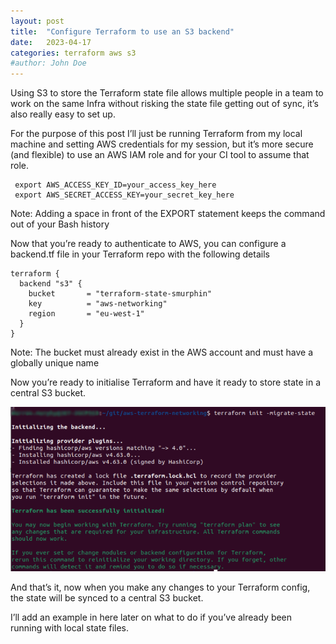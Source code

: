```yaml
---
layout: post
title:  "Configure Terraform to use an S3 backend"
date:   2023-04-17
categories: terraform aws s3
#author: John Doe
---
```


Using S3 to store the Terraform state file allows multiple people in a team to work on the same Infra without risking the state file getting out of sync, it’s also really easy to set up.

For the purpose of this post I’ll just be running Terraform from my local machine and setting AWS credentials for my session, but it’s more secure (and flexible) to use an AWS IAM role and for your CI tool to assume that role.
```
 export AWS_ACCESS_KEY_ID=your_access_key_here
 export AWS_SECRET_ACCESS_KEY=your_secret_key_here
```
Note: Adding a space in front of the EXPORT statement keeps the command out of your Bash history

Now that you’re ready to authenticate to AWS, you can configure a backend.tf file in your Terraform repo with the following details

```
terraform {
  backend "s3" {
    bucket       = "terraform-state-smurphin"
    key          = "aws-networking"
    region       = "eu-west-1"
  }
}
```
Note: The bucket must already exist in the AWS account and must have a globally unique name

Now you’re ready to initialise Terraform and have it ready to store state in a central S3 bucket.

![Terminal output](/assets/images/terminal_output1.png)

And that’s it, now when you make any changes to your Terraform config, the state will be synced to a central S3 bucket.

I’ll add an example in here later on what to do if you’ve already been running with local state files.